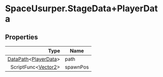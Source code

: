 # SpaceUsurper.StageData+PlayerData
## Properties
| Type | Name |
| ---: | ---- |
| [DataPath](SpaceUsurper.DataPath.md)&lt;[PlayerData](SpaceUsurper.PlayerData.md)&gt; | path |
| ScriptFunc&lt;[Vector2](https://docs.unity3d.com/ScriptReference/Vector2.html)&gt; | spawnPos |

